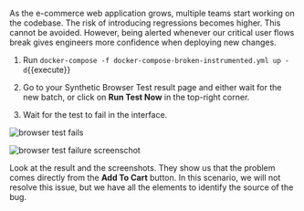 As the e-commerce web application grows, multiple teams start working on the codebase. The risk of introducing regressions becomes higher. This cannot be avoided. However, being alerted whenever our critical user flows break gives engineers more confidence when deploying new changes.

1. Run `docker-compose -f docker-compose-broken-instrumented.yml up -d`{{execute}}

2. Go to your Synthetic Browser Test result page and either wait for the new batch, or click on **Run Test Now** in the top-right corner.

3. Wait for the test to fail in the interface.

![browser test fails](https://p-qKFgO2.t2.n0.cdn.getcloudapp.com/items/4gu9Qm8N/Image%202020-07-28%20at%202.53.16%20PM.png?v=61273d7f5196f70deb1dd6101fc294fa)

![browser test failure screenschot](https://p-qKFgO2.t2.n0.cdn.getcloudapp.com/items/GGuRnNev/Image%202020-07-28%20at%202.53.35%20PM.png?v=86f5a6a60cd2baa5fd84c1c30fd3e409)

Look at the result and the screenshots. They show us that the problem comes directly from the **Add To Cart** button. In this scenario, we will not resolve this issue, but we have all the elements to identify the source of the bug.